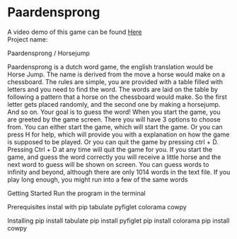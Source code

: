   # Paardensprong
A video demo of this game can be found <a href="https://youtu.be/1r7oum8WRgk">Here</a> <br>
Project name:

Paardensprong / Horsejump


Paardensprong is a dutch word game, the english translation would be Horse Jump. 
The name is derived from the move a horse would make on a chessboard.
The rules are simple, you are provided with a table filled with letters and you need to find the word.
The words are laid on the table by following a pattern that a horse on the chessboard would make.
So the first letter gets placed randomly, and the second one by making a horsejump. And so on. Your goal is to guess the word!
When you start the game, you are greeted by the game screen.
There you will have 3 options to choose from.
You can either start the game, which will start the game.
Or you can press H for help, which will provide you with a explanation on how the game is supposed to be played.
Or you can quit the game by pressing ctrl + D.
Pressing Ctrl + D at any time will quit the game for you.
If you start the game, and guess the word correctly you will receive a little horse and the next word to guess will be shown on screen.
You can guess words to infinity and beyond, although there are only 1014 words in the text file.
If you play long enough, you might run into a few of the same words

Getting Started
Run the program in the terminal

Prerequisites
instal with pip
tabulate
pyfiglet
colorama
cowpy

Installing
pip install tabulate
pip install pyfiglet
pip install colorama
pip install cowpy

